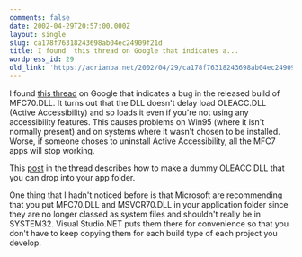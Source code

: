 ```yaml
---
comments: false
date: 2002-04-29T20:57:00.000Z
layout: single
slug: ca178f76318243698ab04ec24909f21d
title: I found  this thread on Google that indicates a...
wordpress_id: 29
old_link: 'https://adrianba.net/2002/04/29/ca178f76318243698ab04ec24909f21d/'
---
```

I found
[
this thread](http://groups.google.com/groups?dq=&hl=en&threadm=eSpj31d2BHA.1796%40tkmsftngp02&rnum=1&prev=/groups%3Fq%3Dg:thl3730085800d%26dq%3D%26hl%3Den%26selm%3DeSpj31d2BHA.1796%2540tkmsftngp02) on Google that indicates a bug in the released
build of MFC70.DLL. It turns out that the DLL doesn't delay load
OLEACC.DLL (Active Accessibility) and so loads it even if you're
not using any accessibility features. This causes problems on Win95
(where it isn't normally present) and on systems where it wasn't
chosen to be installed. Worse, if someone choses to uninstall
Active Accessibility, all the MFC7 apps will stop working.

This
[
post](http://groups.google.com/groups?q=g:thl3246521716d&dq=&hl=en&selm=%23cFMlyy2BHA.1552%40tkmsftngp05) in the thread describes how to make a dummy OLEACC DLL
that you can drop into your app folder.

One thing that I hadn't noticed before is that Microsoft are
recommending that you put MFC70.DLL and MSVCR70.DLL in your
application folder since they are no longer classed as system files
and shouldn't really be in SYSTEM32. Visual Studio.NET puts them
there for convenience so that you don't have to keep copying them
for each build type of each project you develop.
